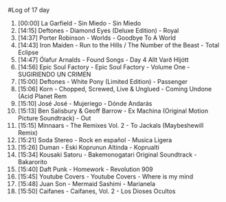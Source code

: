 #Log of 17 day

1. [00:00] La Garfield - Sin Miedo - Sin Miedo
1. [14:15] Deftones - Diamond Eyes (Deluxe Edition) - Royal
1. [14:37] Porter Robinson - Worlds - Goodbye To A World
1. [14:43] Iron Maiden - Run to the Hills / The Number of the Beast - Total Eclipse
1. [14:47] Ólafur Arnalds - Found Songs - Day 4 Allt Varð Hljótt
1. [14:56] Epic Soul Factory - Epic Soul Factory - Volume One - SUGIRIENDO UN CRIMEN
1. [15:00] Deftones - White Pony (Limited Edition) - Passenger
1. [15:06] Korn - Chopped, Screwed, Live & Unglued - Coming Undone (Acid Planet Rem
1. [15:10] José José - Mujeriego - Dónde Andarás
1. [15:13] Ben Salisbury & Geoff Barrow - Ex Machina (Original Motion Picture Soundtrack) - Out
1. [15:15] Minnaars - The Remixes Vol. 2 - To Jackals (Maybeshewill Remix)
1. [15:21] Soda Stereo - Rock en español - Musica Ligera
1. [15:26] Duman - Eski Koprunun Altinda - Koprualti
1. [15:34] Kousaki Satoru - Bakemonogatari Original Soundtrack - Bakarorito
1. [15:40] Daft Punk - Homework - Revolution 909
1. [15:45] Youtube Covers - Youtube Covers - Where is my mind
1. [15:48] Juan Son - Mermaid Sashimi - Marianela
1. [15:50] Caifanes - Caifanes, Vol. 2 - Los Dioses Ocultos
